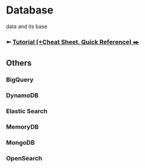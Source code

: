 # Database
data and its base

### ➼ [Tutorial (+Cheat Sheet, Quick Reference) ✒️](Tutorial)


## Others

### BigQuery
### DynamoDB
### Elastic Search
### MemoryDB
### MongoDB
### OpenSearch
 
